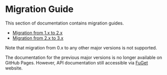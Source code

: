 Migration Guide
====
This section of documentation contains migration guides.
* [Migration from 1.x to 2.x](1.md)
* [Migration from 2.x to 3.x](2.md)

Note that migration from 0.x to any other major versions is not supported.

The documentation for the previous major versions is no longer available on GitHub Pages. However, API documentation still accessible via [FuGet](https://www.fuget.org/) website.